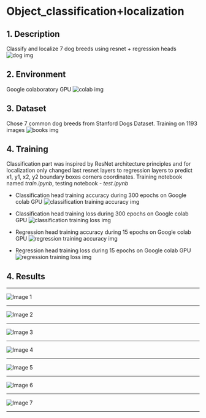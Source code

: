 # Object_classification+localization

## 1. Description
Classify and localize 7 dog breeds using resnet  + regression heads ![dog img](https://github.com/Antanskas/Object_classification-localization/blob/master/repository_images/dog.png)


## 2. Environment 
Google colaboratory GPU ![colab img](https://github.com/Antanskas/Object_classification-localization/blob/master/repository_images/colab.png)

## 3. Dataset
Chose 7 common dog breeds from Stanford Dogs Dataset. Training on 1193 images ![books img](https://github.com/Antanskas/Object_classification-localization/blob/master/repository_images/books.png)

## 4. Training
Classification part was inspired by ResNet architecture principles and for localization only changed last resnet layers to regression layers to predict x1, y1, x2, y2 boundary boxes corners coordinates. Training notebook named _train.ipynb_, testing notebook - _test.ipynb_

* Classification head training accuracy during 300 epochs on Google colab GPU
![classification training accuracy img](https://github.com/Antanskas/Object_classification-localization/blob/master/models/ResNet50_300/ResNet50_300_acc.png)
* Classification head training loss during 300 epochs on Google colab GPU
![classification training loss img](https://github.com/Antanskas/Object_classification-localization/blob/master/models/ResNet50_300/ResNet50_300_loss.png)

* Regression head training accuracy during 15 epochs on Google colab GPU
![regression training accuracy img](https://github.com/Antanskas/Object_classification-localization/blob/master/models/Regression/regression_15_acc.png)
* Regression head training loss during 15 epochs on Google colab GPU
![regression training loss img](https://github.com/Antanskas/Object_classification-localization/blob/master/models/Regression/regression_15_loss.png)

## 4. Results
- - -
![Image 1](https://github.com/Antanskas/Object_classification-localization/blob/master/outputs/output_1.PNG)  
- - -
![Image 2](https://github.com/Antanskas/Object_classification-localization/blob/master/outputs/output_2.PNG) 
- - -
![Image 3](https://github.com/Antanskas/Object_classification-localization/blob/master/outputs/output_3.PNG)   
- - -
![Image 4](https://github.com/Antanskas/Object_classification-localization/blob/master/outputs/output_4.PNG)   
- - -
![Image 5](https://github.com/Antanskas/Object_classification-localization/blob/master/outputs/output_5.PNG)  
- - -
![Image 6](https://github.com/Antanskas/Object_classification-localization/blob/master/outputs/output_6.PNG) 
- - -
![Image 7](https://github.com/Antanskas/Object_classification-localization/blob/master/outputs/output_7.PNG)
- - -
